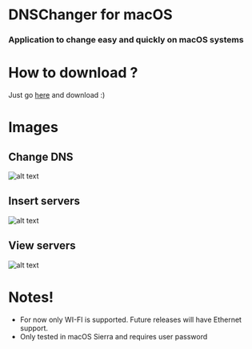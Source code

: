 # DNSChanger for macOS
### Application to change easy and quickly on macOS systems

# How to download ?
Just go [here](https://github.com/joaquimmagalhaes17/DNSChanger-macOS/releases) and download :)

# Images

## Change DNS
![alt text](https://user-images.githubusercontent.com/10578843/29054017-5b9c25f6-7beb-11e7-9325-263b4a4af1db.png "Change DNS")

## Insert servers
![alt text](https://user-images.githubusercontent.com/10578843/29054018-5ba2df18-7beb-11e7-95c8-d2d033d27c13.png "Insert servers")

## View servers
![alt text](https://user-images.githubusercontent.com/10578843/29054019-5ba76934-7beb-11e7-907c-9f66721bffc3.png "View servers")

# Notes!
* For now only WI-FI is supported. Future releases will have Ethernet support.
* Only tested in macOS Sierra and requires user password
